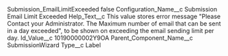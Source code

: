 <?xml version="1.0" encoding="UTF-8"?>
<CustomMetadata xmlns="http://soap.sforce.com/2006/04/metadata" xmlns:xsi="http://www.w3.org/2001/XMLSchema-instance" xmlns:xsd="http://www.w3.org/2001/XMLSchema">
    <label>Submission_EmailLimitExceeded</label>
    <protected>false</protected>
    <values>
        <field>Configuration_Name__c</field>
        <value xsi:type="xsd:string">Submission Email Limit Exceeded</value>
    </values>
    <values>
        <field>Help_Text__c</field>
        <value xsi:type="xsd:string">This value stores error message &quot;Please Contact your Administrator. The Maximum number of email that can be sent in a day exceeded&quot;, to be shown on exceeding the email sending limit per day.</value>
    </values>
    <values>
        <field>Id_Value__c</field>
        <value xsi:type="xsd:string">10190000002Y9OA</value>
    </values>
    <values>
        <field>Parent_Component_Name__c</field>
        <value xsi:type="xsd:string">SubmissionWizard</value>
    </values>
    <values>
        <field>Type__c</field>
        <value xsi:type="xsd:string">Label</value>
    </values>
</CustomMetadata>

